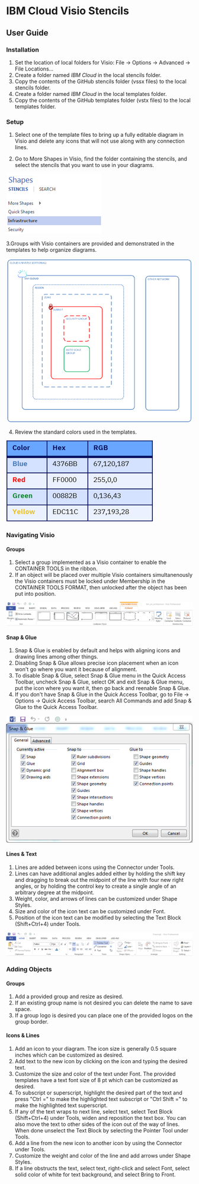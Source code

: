 # IBM Cloud Visio Stencils

## User Guide

### Installation

1. Set the location of local folders for Visio:  File -> Options -> Advanced -> File Locations...
2. Create a folder named *IBM Cloud* in the local stencils folder.  
3. Copy the contents of the GitHub stencils folder (vssx files) to the local stencils folder.
4. Create a folder named *IBM Cloud* in the local templates folder. 
5. Copy the contents of the GitHub templates folder (vstx files) to the local templates folder.

### Setup

1. Select one of the template files to bring up a fully editable diagram in Visio and delete any icons that will not use along with any connection lines.

2. Go to More Shapes in Visio, find the folder containing the stencils, and select the stencils that you want to use in your diagrams.

![Shapes](/images/shapes.png)

3.Groups with Visio containers are provided and demonstrated in the templates to help organize diagrams.

![Groups](/images/groups.png)

4. Review the standard colors used in the templates.

![Colors](/images/colors.png)

### Navigating Visio

#### Groups
1. Select a group implemented as a Visio container to enable the CONTAINER TOOLS in the ribbon.
2. If an object will be placed over multiple Visio containers simultanenously the Visio containers must be locked under Membership in the CONTAINER TOOLS FORMAT, then unlocked after the object has been put into position.

![RibbonWithFormat](/images/ribbonwithformat.png)

#### Snap & Glue
1. Snap & Glue is enabled by default and helps with aligning icons and drawing lines among other things.
2. Disabling Snap & Glue allows precise icon placement when an icon won't go where you want it because of alignment.
3. To disable Snap & Glue, select Snap & Glue menu in the Quick Access Toolbar, uncheck Snap & Glue, select OK and exit Snap & Glue menu, put the icon where you want it, then go back and reenable Snap & Glue.
4. If you don't have Snap & Glue in the Quick Access Toolbar, go to File -> Options -> Quick Access Toolbar, search All Commands and add Snap & Glue to the Quick Access Toolbar.

![SnapAndGlue](/images/snapandglue.png)

#### Lines & Text
1. Lines are added between icons using the Connector under Tools.
2. Lines can have additional angles added either by holding the shift key and dragging to break out the midpoint of the line with four new right angles, or by holding the control key to create a single angle of an arbitrary degree at the midpoint.
3. Weight, color, and arrows of lines can be customized under Shape Styles.  
4. Size and color of the icon text can be customized under Font.
5. Position of the icon text can be modified by selecting the Text Block (Shift+Ctrl+4) under Tools.

![Ribbon](/images/ribbon.png)

### Adding Objects

#### Groups
1. Add a provided group and resize as desired.
2. If an existing group name is not desired you can delete the name to save space.
3. If a group logo is desired you can place one of the provided logos on the group border.  

#### Icons & Lines
1. Add an icon to your diagram.  The icon size is generally 0.5 square inches which can be customized as desired.
2. Add text to the new icon by clicking on the icon and typing the desired text.
3. Customize the size and color of the text under Font.  The provided templates have a text font size of 8 pt which can be customized as desired.
4. To subscript or superscript, highlight the desired part of the text and press "Ctrl =" to make the highlighted text subscript or "Ctrl Shift =" to make the highlighted text superscript. 
5. If any of the text wraps to next line, select text, select Text Block (Shift+Ctrl+4) under Tools, widen and reposition the text box.  You can also move the text to other sides of the icon out of the way of lines.  When done unselect the Text Block by selecting the Pointer Tool under Tools. 
6. Add a line from the new icon to another icon by using the Connector under Tools. 
7. Customize the weight and color of the line and add arrows under Shape Styles.
8. If a line obstructs the text, select text, right-click and select Font, select solid color of white for text background, and select Bring to Front. 
